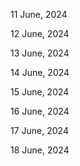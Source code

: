 11 June, 2024

12 June, 2024

13 June, 2024

14 June, 2024

15 June, 2024

16 June, 2024

17 June, 2024

18 June, 2024